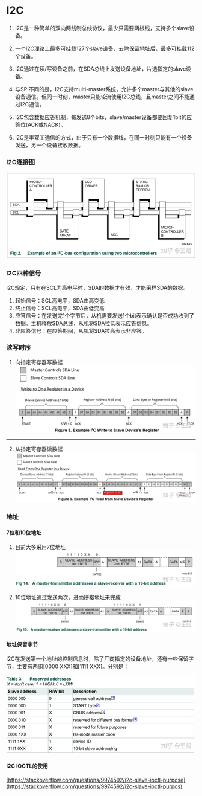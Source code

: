 # I2C

1. I2C是一种简单的双向两线制总线协议，最少只需要两根线，支持多个slave设备。

2. 一个I2C理论上最多可挂载127个slave设备，去除保留地址后，最多可挂载112个设备。

3. I2C通过在读/写设备之前，在SDA总线上发送设备地址，片选指定的slave设备。

4. 与SPI不同的是，I2C支持multi-master系统，允许多个master与其他的slave设备通信。但同一时刻，master只能轮流使用I2C总线，且master之间不能通过I2C通信。

5. I2C包含数据应答机制，每发送8个bits，slave/master设备都要回复1bit的应答位(ACK或NACK)。

6. I2C是半双工通信的方式，由于只有一个数据线，在同一时刻只能有一个设备发送，另一个设备接收数据。

### I2C连接图

![I2C连接图](./images/I2C-fig1.jpg)

### I2C四种信号

I2C规定，只有在SCL为高电平时，SDA的数据才有效，才能采样SDA的数据。

1. 起始信号：SCL高电平，SDA由高变低
2. 终止信号：SCL高电平，SDA由低变高
3. 应答信号：在发送完1个字节后，从机需要发送1个bit表示确认是否成功收到了数据。主机释放SDA总线，从机将SDA拉低表示应答信息。
4. 非应答信号：在应答期间，从机将SDA拉高表示非应答。

### 读写时序
1. 向指定寄存器写数据
![写数据](./images/I2C-fig2.jpg)

---
2. 从指定寄存器读数据
![读数据](./images/I2C-fig3.jpg)

### 地址

#### 7位和10位地址

1. 目前大多采用7位地址
![7位地址](./images/I2C-fig4.jpg)

2. 10位地址通过发送两次，进而拼接地址来完成
![10位地址](./images/I2C-fig5.jpg)

#### 地址保留字节
I2C在发送第一个地址的控制信息时，除了厂商指定的设备地址，还有一些保留字节，主要有两组[0000 XXX]和[1111 XXX]。分别是：

![保留地址](./images/I2C-fig6.jpg)

#### I2C IOCTL的使用

[https://stackoverflow.com/questions/9974592/i2c-slave-ioctl-purpose](https://stackoverflow.com/questions/9974592/i2c-slave-ioctl-purpos)